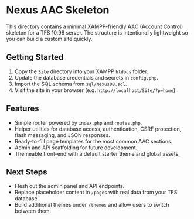 # Nexus AAC Skeleton

This directory contains a minimal XAMPP-friendly AAC (Account Control) skeleton for a TFS 10.98 server. The structure is intentionally lightweight so you can build a custom site quickly.

## Getting Started

1. Copy the `Site` directory into your XAMPP `htdocs` folder.
2. Update the database credentials and secrets in `config.php`.
3. Import the SQL schema from `sql/NexusDB.sql`.
4. Visit the site in your browser (e.g. `http://localhost/Site/?p=home`).

## Features

- Simple router powered by `index.php` and `routes.php`.
- Helper utilities for database access, authentication, CSRF protection, flash messaging, and JSON responses.
- Ready-to-fill page templates for the most common AAC sections.
- Admin and API scaffolding for future development.
- Themeable front-end with a default starter theme and global assets.

## Next Steps

- Flesh out the admin panel and API endpoints.
- Replace placeholder content in `/pages` with real data from your TFS database.
- Build additional themes under `/themes` and allow users to switch between them.
